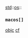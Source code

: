 [std](./../../std.md)::[os](./../os.md)::
### `macos[]`
[objc](./macos/objc.md)
[cf](./macos/cf.md)
